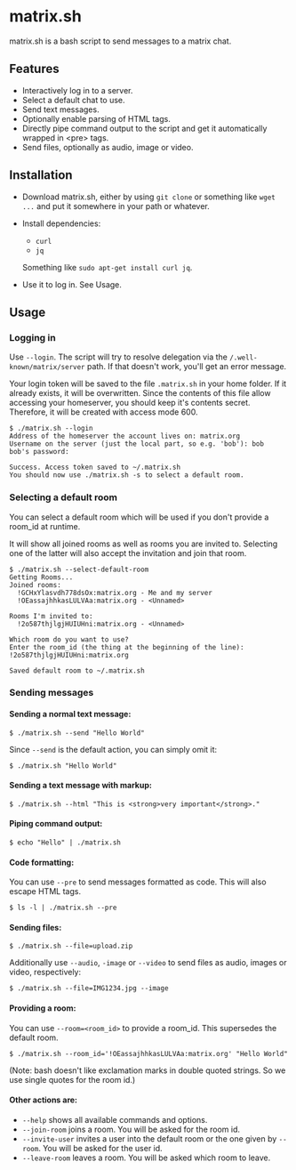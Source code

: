 # matrix.sh

matrix.sh is a bash script to send messages to a matrix chat.

## Features
* Interactively log in to a server.
* Select a default chat to use.
* Send text messages.
* Optionally enable parsing of HTML tags.
* Directly pipe command output to the script and get it automatically
wrapped in &lt;pre&gt; tags.
* Send files, optionally as audio, image or video.

## Installation
* Download matrix.sh, either by using `git clone` or something like `wget
  ...` and put it somewhere in your path or whatever.
* Install dependencies:
    * `curl`
    * `jq`

    Something like `sudo apt-get install curl jq`.
* Use it to log in. See Usage.

## Usage
### Logging in
Use `--login`. The script will try to resolve delegation via the
`/.well-known/matrix/server` path. If that doesn't work, you'll get an error
message.

Your login token will be saved to the file `.matrix.sh` in your home folder.
If it already exists, it will be overwritten. Since the contents of this
file allow accessing your homeserver, you should keep it's contents secret.
Therefore, it will be created with access mode 600.

```
$ ./matrix.sh --login
Address of the homeserver the account lives on: matrix.org
Username on the server (just the local part, so e.g. 'bob'): bob
bob's password:

Success. Access token saved to ~/.matrix.sh
You should now use ./matrix.sh -s to select a default room.
```

### Selecting a default room
You can select a default room which will be used if you don't provide a
room_id at runtime.

It will show all joined rooms as well as rooms you are invited to. Selecting
one of the latter will also accept the invitation and join that room.

```
$ ./matrix.sh --select-default-room
Getting Rooms...
Joined rooms:
  !GCHxYlasvdh778dsOx:matrix.org - Me and my server
  !OEassajhhkasLULVAa:matrix.org - <Unnamed>

Rooms I'm invited to:
  !2o587thjlgjHUIUHni:matrix.org - <Unnamed>

Which room do you want to use?
Enter the room_id (the thing at the beginning of the line):
!2o587thjlgjHUIUHni:matrix.org

Saved default room to ~/.matrix.sh
```

### Sending messages
#### Sending a normal text message:
```
$ ./matrix.sh --send "Hello World"
```

Since `--send` is the default action, you can simply omit it:

```
$ ./matrix.sh "Hello World"
```

#### Sending a text message with markup:
```
$ ./matrix.sh --html "This is <strong>very important</strong>."
```

#### Piping command output:
```
$ echo "Hello" | ./matrix.sh
```

#### Code formatting:
You can use `--pre` to send messages formatted as code. This will also escape
HTML tags.
```
$ ls -l | ./matrix.sh --pre
```

#### Sending files:
```
$ ./matrix.sh --file=upload.zip
```
Additionally use `--audio`, `-image` or `--video` to send files as audio, images or
video, respectively:
```
$ ./matrix.sh --file=IMG1234.jpg --image
```

#### Providing a room:
You can use `--room=<room_id>` to provide a room_id. This supersedes the default room.
```
$ ./matrix.sh --room_id='!OEassajhhkasLULVAa:matrix.org' "Hello World"
```
(Note: bash doesn't like exclamation marks in double quoted strings. So we
use single quotes for the room id.)

#### Other actions are:
* `--help` shows all available commands and options.
* `--join-room` joins a room. You will be asked for the room id.
* `--invite-user` invites a user into the default room or the one given by `--room`. You will be asked for the user id.
* `--leave-room` leaves a room. You will be asked which room to leave.
